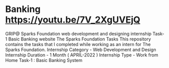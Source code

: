 # Banking                                                                                                                               https://youtu.be/7V_2XgUVEjQ
GRIP@ Sparks Foundation web development and designing internship Task-1 Basic Banking website The Sparks Foundation Tasks This repository contains the tasks that I completed while working as an intern for The Sparks Foundation. Internship Category - Web Development and Design Internship Duration - 1 Month ( APRIL-2022 ) Internship Type - Work from Home Task-1 : Basic Banking System
